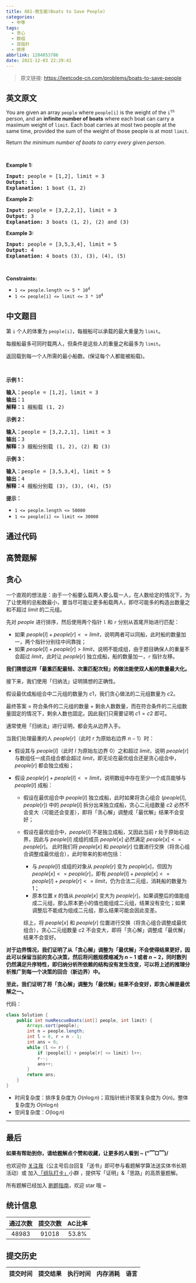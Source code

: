 ```yaml
---
title: 881-救生艇(Boats to Save People)
categories:
  - 中等
tags:
  - 贪心
  - 数组
  - 双指针
  - 排序
abbrlink: 1204053786
date: 2021-12-03 22:29:41
---
```


> 原文链接: https://leetcode-cn.com/problems/boats-to-save-people


## 英文原文
<div><p>You are given an array <code>people</code> where <code>people[i]</code> is the weight of the <code>i<sup>th</sup></code> person, and an <strong>infinite number of boats</strong> where each boat can carry a maximum weight of <code>limit</code>. Each boat carries at most two people at the same time, provided the sum of the weight of those people is at most <code>limit</code>.</p>

<p>Return <em>the minimum number of boats to carry every given person</em>.</p>

<p>&nbsp;</p>
<p><strong>Example 1:</strong></p>

<pre>
<strong>Input:</strong> people = [1,2], limit = 3
<strong>Output:</strong> 1
<strong>Explanation:</strong> 1 boat (1, 2)
</pre>

<p><strong>Example 2:</strong></p>

<pre>
<strong>Input:</strong> people = [3,2,2,1], limit = 3
<strong>Output:</strong> 3
<strong>Explanation:</strong> 3 boats (1, 2), (2) and (3)
</pre>

<p><strong>Example 3:</strong></p>

<pre>
<strong>Input:</strong> people = [3,5,3,4], limit = 5
<strong>Output:</strong> 4
<strong>Explanation:</strong> 4 boats (3), (3), (4), (5)
</pre>

<p>&nbsp;</p>
<p><strong>Constraints:</strong></p>

<ul>
	<li><code>1 &lt;= people.length &lt;= 5 * 10<sup>4</sup></code></li>
	<li><code>1 &lt;= people[i] &lt;= limit &lt;= 3 * 10<sup>4</sup></code></li>
</ul>
</div>

## 中文题目
<div><p>第&nbsp;<code>i</code>&nbsp;个人的体重为&nbsp;<code>people[i]</code>，每艘船可以承载的最大重量为&nbsp;<code>limit</code>。</p>

<p>每艘船最多可同时载两人，但条件是这些人的重量之和最多为&nbsp;<code>limit</code>。</p>

<p>返回载到每一个人所需的最小船数。(保证每个人都能被船载)。</p>

<p>&nbsp;</p>

<p><strong>示例 1：</strong></p>

<pre><strong>输入：</strong>people = [1,2], limit = 3
<strong>输出：</strong>1
<strong>解释：</strong>1 艘船载 (1, 2)
</pre>

<p><strong>示例 2：</strong></p>

<pre><strong>输入：</strong>people = [3,2,2,1], limit = 3
<strong>输出：</strong>3
<strong>解释：</strong>3 艘船分别载 (1, 2), (2) 和 (3)
</pre>

<p><strong>示例 3：</strong></p>

<pre><strong>输入：</strong>people = [3,5,3,4], limit = 5
<strong>输出：</strong>4
<strong>解释：</strong>4 艘船分别载 (3), (3), (4), (5)</pre>

<p><strong>提示：</strong></p>

<ul>
	<li><code>1 &lt;=&nbsp;people.length &lt;= 50000</code></li>
	<li><code>1 &lt;= people[i] &lt;=&nbsp;limit &lt;= 30000</code></li>
</ul>
</div>

## 通过代码
<RecoDemo>
</RecoDemo>


## 高赞题解
## 贪心

一个直观的想法是：由于一个船要么载两人要么载一人，在人数给定的情况下，为了让使用的总船数最小，要当尽可能让更多船载两人，即尽可能多的构造出数量之和不超过 $limit$ 的二元组。

先对 $people$ 进行排序，然后使用两个指针 `l` 和 `r` 分别从首尾开始进行匹配：

* 如果 $people[l] + people[r] <= limit$，说明两者可以同船，此时船的数量加一，两个指针分别往中间靠拢；
* 如果 $people[l] + people[r] > limit$，说明不能成组，由于题目确保人的重量不会超过 $limit$，此时让 $people[r]$ 独立成船，船的数量加一，`r` 指针左移。

**我们猜想这样「最重匹配最轻、次重匹配次轻」的做法能使双人船的数量最大化。**

接下来，我们使用「归纳法」证明猜想的正确性。

假设最优成船组合中二元组的数量为 $c1$，我们贪心做法的二元组数量为 $c2$。

最终答案 = 符合条件的二元组的数量 + 剩余人数数量，而在符合条件的二元组数量固定的情况下，剩余人数也固定。因此我们只需要证明 $c1 = c2$ 即可。

通常使用「归纳法」进行证明，都会先从边界入手。

当我们处理最重的人 $people[r]$（此时 $r$ 为原始右边界 $n - 1$）时：

* 假设其与 $people[l]$（此时 $l$ 为原始左边界 $0$）之和超过 $limit$，说明 $people[r]$ 与数组任一成员组合都会超过 $limit$，即无论在最优组合还是贪心组合中，$people[r]$ 都会独立成船；
* 假设 $people[r] + people[l] <= limit$，说明数组中存在至少一个成员能够与 $people[l]$ 成船：
    
    * 假设在最优组合中 $people[l]$ 独立成船，此时如果将贪心组合 $(people[l], people[r])$ 中的 $people[l]$ 拆分出来独立成船，贪心二元组数量 $c2$ 必然不会变大（可能还会变差），即将「贪心解」调整成「最优解」结果不会变好；
    
    * 假设在最优组合中，$people[l]$ 不是独立成船，又因此当前 $r$ 处于原始右边界，因此与 $people[l]$ 成组的成员 $people[x]$ 必然满足 $people[x] <= people[r]$。
    此时我们将 $people[x]$ 和 $people[r]$ 位置进行交换（将贪心组合调整成最优组合），此时带来的影响包括：
        * 与 $people[l]$ 成组的对象从 $people[r]$ 变为 $people[x]$，但因为 $people[x] <= people[r]$，即有 $people[l] + people[x] <= people[l] + people[r] <= limit$，仍为合法二元组，消耗船的数量为 $1$；
        * 原本位置 $x$ 的值从 $people[x]$ 变大为 $people[r]$，如果调整后的值能组成二元组，那么原本更小的值也能组成二元组，结果没有变化；如果调整后不能成为组成二元组，那么结果可能会因此变差。
        
        综上，将 $people[x]$ 和 $people[r]$ 位置进行交换（将贪心组合调整成最优组合），贪心二元组数量 $c2$ 不会变大，即将「贪心解」调整成「最优解」结果不会变好。

**对于边界情况，我们证明了从「贪心解」调整为「最优解」不会使得结果更好，因此可以保留当前的贪心决策，然后将问题规模缩减为 $n - 1$ 或者 $n - 2$，同时数列仍然满足升序特性，即归纳分析所依赖的结构没有发生改变，可以将上述的推理分析推广到每一个决策的回合（新边界）中。**

**至此，我们证明了将「贪心解」调整为「最优解」结果不会变好，即贪心解是最优解之一。**

代码：
```Java []
class Solution {
    public int numRescueBoats(int[] people, int limit) {
        Arrays.sort(people);
        int n = people.length;
        int l = 0, r = n - 1;
        int ans = 0;
        while (l <= r) {
            if (people[l] + people[r] <= limit) l++;
            r--;
            ans++;
        }
        return ans;
    }
}
```
* 时间复杂度：排序复杂度为 $O(n\log{n})$；双指针统计答案复杂度为 $O(n)$。整体复杂度为 $O(n\log{n})$
* 空间复杂度：$O(\log{n})$

---

## 最后

**如果有帮助到你，请给题解点个赞和收藏，让更多的人看到 ~ ("▔□▔)/**

也欢迎你 [关注我](https://oscimg.oschina.net/oscnet/up-19688dc1af05cf8bdea43b2a863038ab9e5.png)（公主号后台回复「送书」即可参与看题解学算法送实体书长期活动）或 加入[「组队打卡」](https://leetcode-cn.com/u/ac_oier/)小群 ，提供写「证明」&「思路」的高质量题解。

所有题解已经加入 [刷题指南](https://github.com/SharingSource/LogicStack-LeetCode/wiki)，欢迎 star 哦 ~ 

## 统计信息
| 通过次数 | 提交次数 | AC比率 |
| :------: | :------: | :------: |
|    48983    |    91018    |   53.8%   |

## 提交历史
| 提交时间 | 提交结果 | 执行时间 |  内存消耗  | 语言 |
| :------: | :------: | :------: | :--------: | :--------: |
